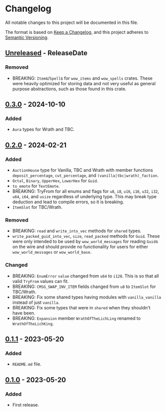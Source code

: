 # Changelog

All notable changes to this project will be documented in this file.

The format is based on [Keep a Changelog](https://keepachangelog.com/en/1.0.0/),
and this project adheres to [Semantic Versioning](https://semver.org/spec/v2.0.0.html).

<!-- next-header -->
## [Unreleased] - ReleaseDate

### Removed

* BREAKING: `Item`s/`Spell`s for `wow_items` and `wow_spells` crates. These were heavily optimized for storing data and not very useful as general purpose abstractions, such as those found in this crate.

## [0.3.0] - 2024-10-10

### Added

* `Aura` types for Wrath and TBC.

## [0.2.0] - 2024-02-21

### Added

* `AuctionHouse` type for Vanilla, TBC and Wrath with member functions `deposit_percentage`, `cut_percentage`,
  and `(vanilla|tbc|wrath)_faction`.
* `Octal`, `Binary`, `UpperHex`, `LowerHex` for `Guid`.
* `to_emote` for `TextEmote`.
* BREAKING: TryFrom for all enums and flags for `u8`, `i8`, `u16`, `i16`, `u32`, `i32`, `u64`, `i64`, and `usize` regardless of underlying type.
 This may break type deduction and lead to compile errors, so it is breaking.
* `ItemSlot` for TBC/Wrath.

### Removed

* BREAKING: `read` and `write_into_vec` methods for `shared` types.
* `write_packed_guid_into_vec`, `size`, `read_packed` methods for `Guid`.
  These were only intended to be used by `wow_world_messages` for reading `Guid`s on the wire and should provide no
  functionality for users for either `wow_world_messages` or `wow_world_base`.

### Changed

* BREAKING: `EnumError` `value` changed from `u64` to `i128`. This is so that all valid `TryFrom` values can fit.
* BREAKING: `CMSG_SWAP_INV_ITEM` fields changed from `u8` to `ItemSlot` for TBC/Wrath.
* BREAKING: Fix some shared types having modules with `vanilla_vanilla` instead of just `vanilla`.
* BREAKING: Fix some types that were in `shared` when they shouldn't have been.
* BREAKING: `Expansion` member `WrathOfTheLichLing` renamed to `WrathOfTheLichKing`.

## [0.1.1] - 2023-05-20

### Added

* `README.md` file.

## [0.1.0] - 2023-05-20

### Added

* First release.

<!-- next-url -->
[Unreleased]: https://github.com/gtker/wow_messages/compare/wow_world_base-v0.3.0...HEAD
[0.3.0]: https://github.com/gtker/wow_messages/compare/wow_world_base-v0.2.0...wow_world_base-v0.3.0

[0.2.0]: https://github.com/gtker/wow_messages/compare/wow_world_base-v0.1.1...wow_world_base-v0.2.0

[0.1.1]: https://github.com/gtker/wow_messages/compare/wow_world_base-v0.1.0...wow_world_base-v0.1.1

[0.1.0]: https://github.com/gtker/wow_messages/releases/tag/wow_world_base-v0.1.0
